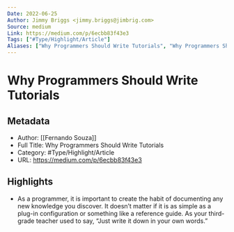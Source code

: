 ```yaml
---
Date: 2022-06-25
Author: Jimmy Briggs <jimmy.briggs@jimbrig.com>
Source: medium
Link: https://medium.com/p/6ecbb83f43e3
Tags: ["#Type/Highlight/Article"]
Aliases: ["Why Programmers Should Write Tutorials", "Why Programmers Should Write Tutorials"]
---
```

# Why Programmers Should Write Tutorials

## Metadata
- Author: [[Fernando Souza]]
- Full Title: Why Programmers Should Write Tutorials
- Category: #Type/Highlight/Article
- URL: https://medium.com/p/6ecbb83f43e3

## Highlights
- As a programmer, it is important to create the habit of documenting any new knowledge you discover. It doesn’t matter if it is as simple as a plug-in configuration or something like a reference guide. As your third-grade teacher used to say, “Just write it down in your own words.”

